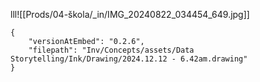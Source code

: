 lll![[Prods/04-škola/_in/IMG_20240822_034454_649.jpg]]

```handdrawn-ink
{
	"versionAtEmbed": "0.2.6",
	"filepath": "Inv/Concepts/assets/Data Storytelling/Ink/Drawing/2024.12.12 - 6.42am.drawing"
}
```
